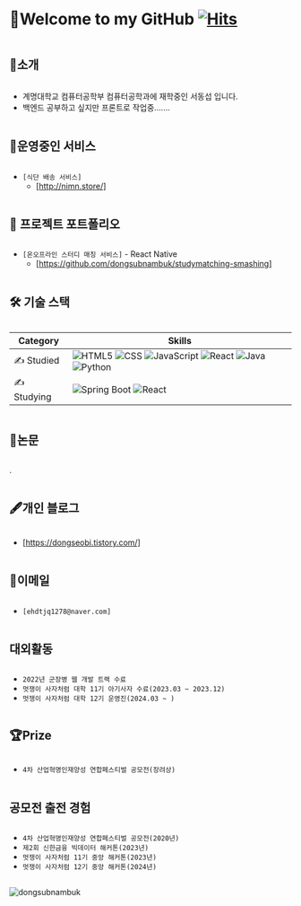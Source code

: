 # 👋Welcome to my GitHub [![Hits](https://hits.seeyoufarm.com/api/count/incr/badge.svg?url=https%3A%2F%2Fgithub.com%2FDV-dongseop&count_bg=%23A5F5FF&title_bg=%23555555&icon=&icon_color=%23E7E7E7&title=hits&edge_flat=false)](https://hits.seeyoufarm.com)


<h2 style="display: inline-block; vertical-align: middle;">📌소개</h2>

- 계명대학교 컴퓨터공학부 컴퓨터공학과에 재학중인 서동섭 입니다.
- 백엔드 공부하고 싶지만 프론트로 작업중.......

<h2 style="display: inline-block; vertical-align: middle;">🚀운영중인 서비스</h2>

- `[식단 배송 서비스]`
  - [http://nimn.store/]


<h2 style="display: inline-block; vertical-align: middle;">💼 프로젝트 포트폴리오</h2>

- `[온오프라인 스터디 매칭 서비스]` - React Native
  - [https://github.com/dongsubnambuk/studymatching-smashing]



  
<h2 style="display: inline-block; vertical-align: middle;">🛠 기술 스택</h2>

  <table>
        <thead>
            <tr>
                <th>Category</th>
                <th>Skills</th>
            </tr>
        </thead>
        <tbody>
            <tr>
                <td>✍️ Studied</td>
                <td>
                    <img src="https://img.shields.io/badge/html5-E34F26?style=for-the-badge&logo=html5&logoColor=white" alt="HTML5">
                    <img src="https://img.shields.io/badge/css-1572B6?style=for-the-badge&logo=css3&logoColor=white" alt="CSS">
                    <img src="https://img.shields.io/badge/javascript-F7DF1E?style=for-the-badge&logo=javascript&logoColor=black" alt="JavaScript">
                    <img src="https://img.shields.io/badge/react-61DAFB?style=for-the-badge&logo=react&logoColor=black" alt="React">
                    <img src="https://img.shields.io/badge/java-007396?style=for-the-badge&logo=java&logoColor=white" alt="Java">
                    <img src="https://img.shields.io/badge/python-3776AB?style=for-the-badge&logo=python&logoColor=white" alt="Python">
                </td>
            </tr>
            <tr>
                <td>✍️ Studying</td>
                <td>
                    <img src="https://img.shields.io/badge/springboot-6DB33F?style=for-the-badge&logo=springboot&logoColor=white" alt="Spring Boot">
                    <img src="https://img.shields.io/badge/react-61DAFB?style=for-the-badge&logo=react&logoColor=black" alt="React">
                </td>
            </tr>
        </tbody>
    </table>

<h2 style="display: inline-block; vertical-align: middle;">📜논문</h2>

.

  
<h2 style="display: inline-block; vertical-align: middle;">🖋개인 블로그</h2>

- [https://dongseobi.tistory.com/]

<h2 style="display: inline-block; vertical-align: middle;">📧이메일</h2>

- `[ehdtjq1278@naver.com]`

<h2 style="display: inline-block; vertical-align: middle;">대외활동</h2>

- `2022년 군장병 웹 개발 트랙 수료`
- `멋쟁이 사자처럼 대학 11기 아기사자 수료(2023.03 ~ 2023.12)`
- `멋쟁이 사자처럼 대학 12기 운영진(2024.03 ~ )`


<h2 style="display: inline-block; vertical-align: middle;">🏆Prize </h2>

- `4차 산업혁명인재양성 연합페스티벌 공모전(장려상)`

<h2 style="display: inline-block; vertical-align: middle;">공모전 출전 경험 </h2>

- `4차 산업혁명인재양성 연합페스티벌 공모전(2020년)`
-  `제2회 신한금융 빅데이터 해커톤(2023년)`
-  `멋쟁이 사자처럼 11기 중앙 해커톤(2023년)`
-  `멋쟁이 사자처럼 12기 중앙 해커톤(2024년)`
## 


<p><img align="center" src="https://github-readme-streak-stats.herokuapp.com/?user=dongsubnambuk&theme=dark" alt="dongsubnambuk" /></p>
